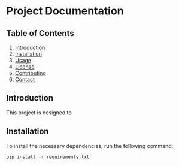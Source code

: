 # Project Documentation

## Table of Contents
1. [Introduction](#introduction)
2. [Installation](#installation)
3. [Usage](#usage)
4. [License](#license)
5. [Contributing](#contributing)
6. [Contact](#contact)

## Introduction
This project is designed to 

## Installation
To install the necessary dependencies, run the following command:
```sh
pip install -r requirements.txt
